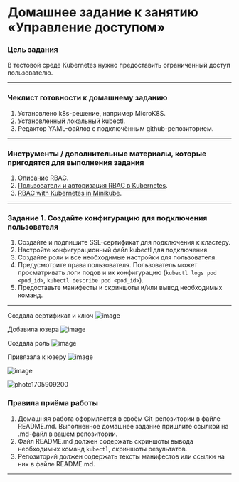 # Домашнее задание к занятию «Управление доступом»

### Цель задания

В тестовой среде Kubernetes нужно предоставить ограниченный доступ пользователю.

------

### Чеклист готовности к домашнему заданию

1. Установлено k8s-решение, например MicroK8S.
2. Установленный локальный kubectl.
3. Редактор YAML-файлов с подключённым github-репозиторием.

------

### Инструменты / дополнительные материалы, которые пригодятся для выполнения задания

1. [Описание](https://kubernetes.io/docs/reference/access-authn-authz/rbac/) RBAC.
2. [Пользователи и авторизация RBAC в Kubernetes](https://habr.com/ru/company/flant/blog/470503/).
3. [RBAC with Kubernetes in Minikube](https://medium.com/@HoussemDellai/rbac-with-kubernetes-in-minikube-4deed658ea7b).

------

### Задание 1. Создайте конфигурацию для подключения пользователя

1. Создайте и подпишите SSL-сертификат для подключения к кластеру.
2. Настройте конфигурационный файл kubectl для подключения.
3. Создайте роли и все необходимые настройки для пользователя.
4. Предусмотрите права пользователя. Пользователь может просматривать логи подов и их конфигурацию (`kubectl logs pod <pod_id>`, `kubectl describe pod <pod_id>`).
5. Предоставьте манифесты и скриншоты и/или вывод необходимых команд.

------
Создала сертификат и ключ
![image](https://github.com/Tichenko/kuber-homeworks/assets/116817153/e4d5c3d7-10ed-4355-a303-a70489feb339)



Добавила юзера
![image](https://github.com/Tichenko/kuber-homeworks/assets/116817153/c7bc3bc6-921e-43ea-96c0-421073d20334)



Создала роль
![image](https://github.com/Tichenko/kuber-homeworks/assets/116817153/6440f464-ac69-4d6f-b68b-8fca263e1cf4)

Привязала к юзеру
![image](https://github.com/Tichenko/kuber-homeworks/assets/116817153/5d824b9d-3612-4ff2-b232-d31ce4228d73)

![image](https://github.com/Tichenko/kuber-homeworks/assets/116817153/c7b03bf0-2f38-4409-a4ea-5a86f7dc8dab)


![photo1705909200](https://github.com/Tichenko/kuber-homeworks/assets/116817153/8cc64a69-b310-407b-932a-e71a6eafa098)


### Правила приёма работы

1. Домашняя работа оформляется в своём Git-репозитории в файле README.md. Выполненное домашнее задание пришлите ссылкой на .md-файл в вашем репозитории.
2. Файл README.md должен содержать скриншоты вывода необходимых команд `kubectl`, скриншоты результатов.
3. Репозиторий должен содержать тексты манифестов или ссылки на них в файле README.md.

------

